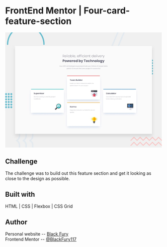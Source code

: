 # FrontEnd Mentor | Four-card-feature-section

![Design preview for the Four card feature section coding challenge](./design/desktop-preview.jpg) <br>

## Challenge

The challenge was to build out this feature section and get it looking as close to the design as possible. <br>

## Built with

HTML | CSS | Flexbox | CSS Grid

## Author

Personal website -- <a href="https://blackfury117.github.io/">Black Fury</a> <br>
Frontend Mentor -- <a href="https://www.frontendmentor.io/profile/BlackFury117">@BlackFury117</a>
